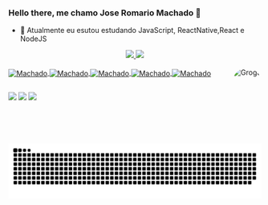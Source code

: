 ### Hello there, me chamo Jose Romario Machado 👋

- 🌱 Atualmente eu esutou estudando JavaScript, ReactNative,React e NodeJS
<div align="center">
  <a href="https://github.com/JosepH4unter">
  <img height="165em" src="https://github-readme-stats.vercel.app/api?username=JosepH4unter&show_icons=true&theme=highcontrast&include_all_commits=true&count_private=true"/>
  <img height="165em" src="https://github-readme-stats.vercel.app/api/top-langs/?username=JosepH4unter&layout=compact&langs_count=7&theme=highcontrast"/>
</div>

<div style="display: inline_block"><br>
  <img  align="center" alt="Machado" height="40" width="50" src="https://cdn.jsdelivr.net/gh/devicons/devicon/icons/mysql/mysql-original.svg"">
  <img align="center" alt="Machado" height="40" width="50" src="https://cdn.jsdelivr.net/gh/devicons/devicon/icons/javascript/javascript-original.svg">
  <img align="center" alt="Machado" height="40" width="50" src="https://cdn.jsdelivr.net/gh/devicons/devicon/icons/html5/html5-original.svg">
  <img align="center" alt="Machado" height="40" width="50" src="https://cdn.jsdelivr.net/gh/devicons/devicon/icons/css3/css3-original.svg">
  <img align="center" alt="Machado" height="40" width="50" src="https://cdn.jsdelivr.net/gh/devicons/devicon/icons/nodejs/nodejs-original.svg">
  <img align="right" alt="Grogu" height="150" style="border-radius:100px;" src="https://64.media.tumblr.com/1ded871ea27d0bc1fa28070c63fbba9d/e8376a076c8d00a9-ba/s500x750/a075a7c21717e1ca266507e96e016aa727c25ba0.gif">
</div>

##

<div>
  <a href="https:https://www.instagram.com/machado_jos3/" target="_blank"><img src="https://img.shields.io/badge/-Instagram-%23E4405F?style=for-the-badge&logo=instagram&logoColor=white" target="_blank"></a>
  <a href = "mailto:machadodev03@gmail.com"><img src="https://img.shields.io/badge/-Gmail-%23333?style=for-the-badge&logo=gmail&logoColor=white" target="_blank"></a>
  <a href="https://www.linkedin.com/in/jos%C3%A9-rom%C3%A1rio-machado-neto-3764a71b9/" target="_blank"><img src="https://img.shields.io/badge/-LinkedIn-%230077B5?style=for-the-badge&logo=linkedin&logoColor=white" target="_blank"></a> 
  
  
</div>
  
  ![Snake animation](https://github.com/JosepH4unter/JosepH4unter/blob/output/github-contribution-grid-snake.svg)
